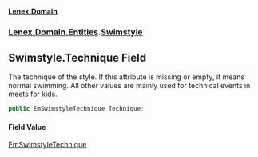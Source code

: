 #### [Lenex.Domain](index.md 'index')
### [Lenex.Domain.Entities](Lenex.Domain.Entities.md 'Lenex.Domain.Entities').[Swimstyle](Lenex.Domain.Entities.Swimstyle.md 'Lenex.Domain.Entities.Swimstyle')

## Swimstyle.Technique Field

The technique of the style. If this attribute is missing or empty, it means normal swimming. All other values are mainly used for technical events in meets for kids.

```csharp
public EmSwimstyleTechnique Technique;
```

#### Field Value
[EmSwimstyleTechnique](Lenex.Domain.Enums.EmSwimstyleTechnique.md 'Lenex.Domain.Enums.EmSwimstyleTechnique')